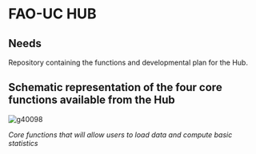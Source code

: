 # FAO-UC HUB

## Needs



Repository containing the functions and developmental plan for the Hub.

## Schematic representation of the four core functions available from the Hub


![g40098](https://user-images.githubusercontent.com/83447905/155277045-fe1d1cd9-24f0-41b9-b312-4e083d88c76e.png)

*Core functions that will allow users to load data and compute basic statistics*
